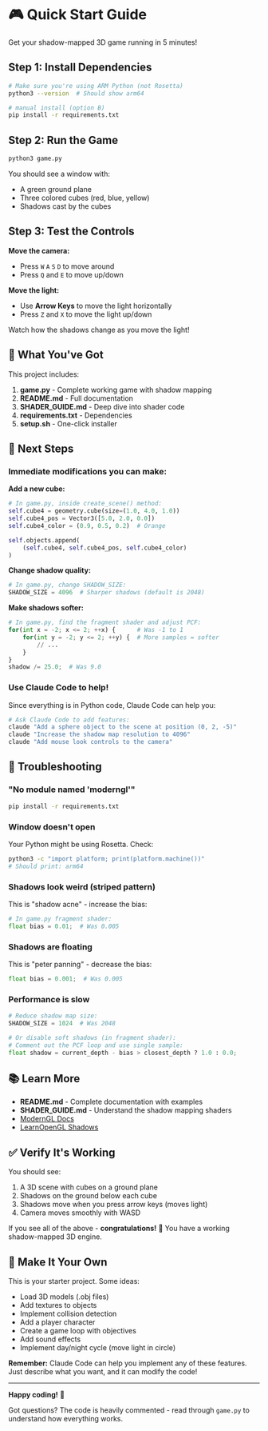 # 🎮 Quick Start Guide

Get your shadow-mapped 3D game running in 5 minutes!

## Step 1: Install Dependencies

```bash
# Make sure you're using ARM Python (not Rosetta)
python3 --version  # Should show arm64

# manual install (option B)
pip install -r requirements.txt
```

## Step 2: Run the Game

```bash
python3 game.py
```

You should see a window with:
- A green ground plane
- Three colored cubes (red, blue, yellow)
- Shadows cast by the cubes

## Step 3: Test the Controls

**Move the camera:**
- Press `W` `A` `S` `D` to move around
- Press `Q` and `E` to move up/down

**Move the light:**
- Use **Arrow Keys** to move the light horizontally
- Press `Z` and `X` to move the light up/down

Watch how the shadows change as you move the light!

## 🎯 What You've Got

This project includes:

1. **game.py** - Complete working game with shadow mapping
2. **README.md** - Full documentation
3. **SHADER_GUIDE.md** - Deep dive into shader code
4. **requirements.txt** - Dependencies
5. **setup.sh** - One-click installer

## 🚀 Next Steps

### Immediate modifications you can make:

**Add a new cube:**
```python
# In game.py, inside create_scene() method:
self.cube4 = geometry.cube(size=(1.0, 4.0, 1.0))
self.cube4_pos = Vector3([5.0, 2.0, 0.0])
self.cube4_color = (0.9, 0.5, 0.2)  # Orange

self.objects.append(
    (self.cube4, self.cube4_pos, self.cube4_color)
)
```

**Change shadow quality:**
```python
# In game.py, change SHADOW_SIZE:
SHADOW_SIZE = 4096  # Sharper shadows (default is 2048)
```

**Make shadows softer:**
```python
# In game.py, find the fragment shader and adjust PCF:
for(int x = -2; x <= 2; ++x) {      # Was -1 to 1
    for(int y = -2; y <= 2; ++y) {  # More samples = softer
        // ...
    }
}
shadow /= 25.0;  # Was 9.0
```

### Use Claude Code to help!

Since everything is in Python code, Claude Code can help you:

```bash
# Ask Claude Code to add features:
claude "Add a sphere object to the scene at position (0, 2, -5)"
claude "Increase the shadow map resolution to 4096"
claude "Add mouse look controls to the camera"
```

## 🐛 Troubleshooting

### "No module named 'moderngl'"
```bash
pip install -r requirements.txt
```

### Window doesn't open
Your Python might be using Rosetta. Check:
```bash
python3 -c "import platform; print(platform.machine())"
# Should print: arm64
```

### Shadows look weird (striped pattern)
This is "shadow acne" - increase the bias:
```python
# In game.py fragment shader:
float bias = 0.01;  # Was 0.005
```

### Shadows are floating
This is "peter panning" - decrease the bias:
```python
float bias = 0.001;  # Was 0.005
```

### Performance is slow
```python
# Reduce shadow map size:
SHADOW_SIZE = 1024  # Was 2048

# Or disable soft shadows (in fragment shader):
# Comment out the PCF loop and use single sample:
float shadow = current_depth - bias > closest_depth ? 1.0 : 0.0;
```

## 📚 Learn More

- **README.md** - Complete documentation with examples
- **SHADER_GUIDE.md** - Understand the shadow mapping shaders
- [ModernGL Docs](https://moderngl.readthedocs.io/)
- [LearnOpenGL Shadows](https://learnopengl.com/Advanced-Lighting/Shadows/Shadow-Mapping)

## ✅ Verify It's Working

You should see:
1. A 3D scene with cubes on a ground plane
2. Shadows on the ground below each cube
3. Shadows move when you press arrow keys (moves light)
4. Camera moves smoothly with WASD

If you see all of the above - **congratulations!** 🎉 You have a working shadow-mapped 3D engine.

## 🎨 Make It Your Own

This is your starter project. Some ideas:

- Load 3D models (.obj files)
- Add textures to objects
- Implement collision detection
- Add a player character
- Create a game loop with objectives
- Add sound effects
- Implement day/night cycle (move light in circle)

**Remember:** Claude Code can help you implement any of these features. Just describe what you want, and it can modify the code!

---

**Happy coding!** 🚀

Got questions? The code is heavily commented - read through `game.py` to understand how everything works.
